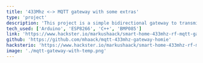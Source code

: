 ```yaml
---
title: '433Mhz <-> MQTT gateway with some extras'
type: 'project'
description: 'This project is a simple bidirectional gateway to transmit and receive 433Mhz RF signals connected to MQTT. It is built with a cost-effective ESP8266 WiFi chip, simple 433Mhz RF modules and an additional BMP085 sensor.'
tech_used: ['Arduino', 'ESP8266', 'C++', 'BMP085']
link: 'https://www.hackster.io/markushaack/smart-home-433mhz-rf-mqtt-gateway-with-some-extras-bbb1ca'
github: 'https://github.com/mhaack/mqtt-433mhz-gateway-homie'
hacksterio: 'https://www.hackster.io/markushaack/smart-home-433mhz-rf-mqtt-gateway-with-some-extras-bbb1ca'
image: './mqtt-gateway-with-temp.png'
---
```

